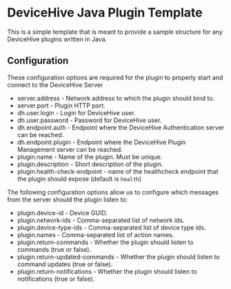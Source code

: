 # DeviceHive Java Plugin Template

This is a simple template that is meant to provide a sample structure for any DeviceHive plugins written in Java.

## Configuration
These configuration options are required for the plugin to properly start and connect to the DeviceHive Server
* server.address - Network address to which the plugin should bind to.
* server.port - Plugin HTTP port.
* dh.user.login - Login for DeviceHive user.
* dh.user.password - Password for DeviceHive user.
* dh.endpoint.auth - Endpoint where the DeviceHive Authentication server can be reached.
* dh.endpoint.plugin - Endpoint where the DeviceHive Plugin Management server can be reached.
* plugin.name - Name of the plugin. Must be unique.
* plugin.description - Short description of the plugin.
* plugin.health-check-endpoint - name of the healthcheck endpoint that the plugin should expose (default is `health`)

The following configuration options allow us to configure which messages from the server should the plugin listen to:
* plugin.device-id - Device GUID.
* plugin.network-ids - Comma-separated list of network ids.
* plugin.device-type-ids - Comma-separated list of device type ids.
* plugin.names - Comma-separated list of action names.
* plugin.return-commands - Whether the plugin should listen to commands (true or false).
* plugin.return-updated-commands - Whether the plugin should listen to command updates (true or false).
* plugin.return-notifications - Whether the plugin should listen to notifications (true or false).